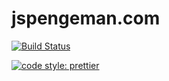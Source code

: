 # jspengeman.com

[![Build Status](https://travis-ci.org/jspengeman/jspengeman.github.io.svg?branch=master)](https://travis-ci.org/jspengeman/jspengeman.github.io)

[![code style: prettier](https://img.shields.io/badge/code_style-prettier-ff69b4.svg?style=flat-square)](https://github.com/prettier/prettier)
